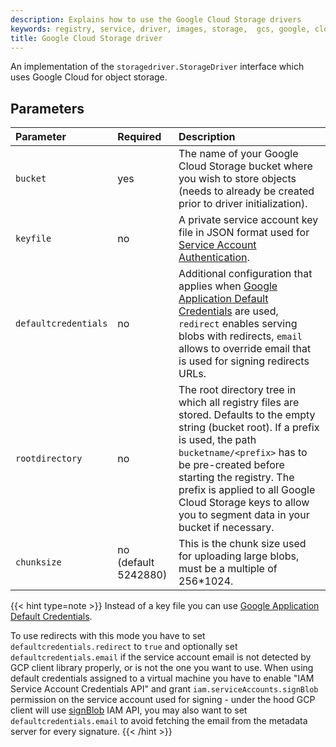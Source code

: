 ```yaml
---
description: Explains how to use the Google Cloud Storage drivers
keywords: registry, service, driver, images, storage,  gcs, google, cloud
title: Google Cloud Storage driver
---
```


An implementation of the `storagedriver.StorageDriver` interface which uses Google Cloud for object storage.

## Parameters

| Parameter     | Required | Description |
|:--------------|:---------|:--------------------------------------------------------------------------------------------------------------------------------------------------------------------------------------------------------------------------------------------------------------------|
| `bucket`  | yes | The name of your Google Cloud Storage bucket where you wish to store objects (needs to already be created prior to driver initialization). |
| `keyfile`  | no | A private service account key file in JSON format used for [Service Account Authentication](https://cloud.google.com/storage/docs/authentication#service_accounts). |
| `defaultcredentials` | no | Additional configuration that applies when [Google Application Default Credentials](https://developers.google.com/identity/protocols/application-default-credentials) are used, `redirect` enables serving blobs with redirects, `email` allows to override email that is used for signing redirects URLs. |
| `rootdirectory`  | no | The root directory tree in which all registry files are stored. Defaults to the empty string (bucket root). If a prefix is used, the path `bucketname/<prefix>` has to be pre-created before starting the registry. The prefix is applied to all Google Cloud Storage keys to allow you to segment data in your bucket if necessary.|
| `chunksize`  | no (default 5242880) | This is the chunk size used for uploading large blobs, must be a multiple of 256*1024. |

{{< hint type=note >}}
Instead of a key file you can use [Google Application Default Credentials](https://developers.google.com/identity/protocols/application-default-credentials).

To use redirects with this mode you have to set `defaultcredentials.redirect` to `true` and optionally set `defaultcredentials.email` if the service account email is not detected by GCP client library properly, or is not the one you want to use. When using default credentials assigned to a virtual machine you have to enable "IAM Service Account Credentials API" and grant `iam.serviceAccounts.signBlob` permission on the service account used for signing - under the hood GCP client will use [signBlob](https://cloud.google.com/iam/docs/reference/credentials/rest/v1/projects.serviceAccounts/signBlob) IAM API, you may also want to set `defaultcredentials.email` to avoid fetching the email from the metadata server for every signature.
{{< /hint >}}

